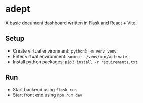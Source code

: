 # adept
A basic document dashboard written in Flask and React + Vite.

## Setup
- Create virtual environment: `python3 -m venv venv`
- Enter virtual environment: `source ./venv/bin/activate`
- Install python packages: `pip3 install -r requirements.txt`

## Run
- Start backend using `flask run`
- Start front end using `npm run dev`